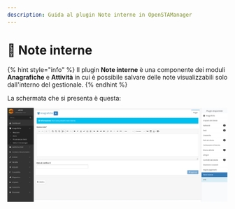```yaml
---
description: Guida al plugin Note interne in OpenSTAManager
---
```


# 🔖 Note interne

{% hint style="info" %}
Il plugin **Note interne** è una componente dei moduli **Anagrafiche** e **Attività** in cui è possibile salvare delle note visualizzabili solo dall'interno del gestionale.
{% endhint %}

La schermata che si presenta è questa:

![](<../../../.gitbook/assets/image (76) (1) (1).png>)

